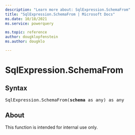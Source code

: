 ```yaml
---
description: "Learn more about: SqlExpression.SchemaFrom"
title: "SqlExpression.SchemaFrom | Microsoft Docs"
ms.date: 10/18/2021
ms.service: powerquery

ms.topic: reference
author: dougklopfenstein
ms.author: dougklo

---
```

# SqlExpression.SchemaFrom

## Syntax

<pre>
SqlExpression.SchemaFrom(<b>schema</b> as any) as any
</pre>

## About

This function is intended for internal use only.
